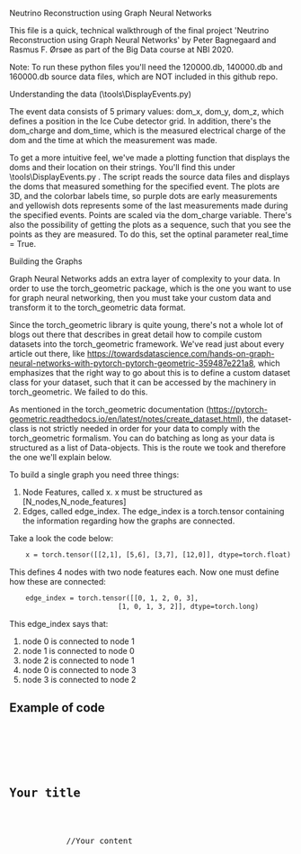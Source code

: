 
Neutrino Reconstruction using Graph Neural Networks


This file is a quick, technical walkthrough of the final project 'Neutrino Reconstruction using Graph Neural Networks' by Peter Bagnegaard and Rasmus F. Ørsøe as part of the Big Data course at NBI 2020. 

Note: To run these python files you'll need the 120000.db, 140000.db and 160000.db source data files, which are NOT included in this github repo.

Understanding the data (\tools\DisplayEvents.py)

The event data consists of 5 primary values: dom_x, dom_y, dom_z, which defines a position in the Ice Cube detector grid. In addition, there's the dom_charge and dom_time, which is the measured electrical charge of the dom and the time at which the measurement was made.

To get a more intuitive feel, we've made a plotting function that displays the doms and their location on their strings. You'll find this under \tools\DisplayEvents.py . The script reads the source data files and displays the doms that measured something for the specified event. The plots are 3D, and the colorbar labels time, so purple dots are early measurements and yellowish dots represents some of the last measurements made during the specified events. Points are scaled via the dom_charge variable. There's also the possibility of getting the plots as a sequence, such that you see the points as they are measured. To do this, set the optinal parameter real_time = True.

Building the Graphs

Graph Neural Networks adds an extra layer of complexity to your data. In order to use the torch_geometric package, which is the one you want to use for graph neural networking, then you must take your custom data and transform it to the torch_geometric data format. 

Since the torch_geometric library is quite young, there's not a whole lot of blogs out there that describes in great detail how to compile custom datasets into the torch_geometric framework.  We've read just about every article out there, like https://towardsdatascience.com/hands-on-graph-neural-networks-with-pytorch-pytorch-geometric-359487e221a8, which emphasizes that
the right way to go about this is to define a custom dataset class for your dataset, such that it can be accessed by the machinery in torch_geometric. We failed to do this. 

As mentioned in the torch_geometric documentation (https://pytorch-geometric.readthedocs.io/en/latest/notes/create_dataset.html), the dataset-class is not strictly needed in order for your data to comply with the torch_geometric formalism. You can do batching as long as your data is structured as a list of Data-objects. This is the route we took and therefore the one we'll explain below.

To build a single graph you need three things: 
1) Node Features, called x. x must be structured as [N_nodes,N_node_features]
2) Edges, called edge_index. The edge_index is a torch.tensor containing the information regarding how the graphs are connected.  

Take a look the code below:
```html
    x = torch.tensor([[2,1], [5,6], [3,7], [12,0]], dtype=torch.float)
``` 
This defines 4 nodes with two node features each. Now one must define how these are connected:
```html
    edge_index = torch.tensor([[0, 1, 2, 0, 3],
                           [1, 0, 1, 3, 2]], dtype=torch.long)
``` 
This edge_index says that: 
1) node 0 is connected to node 1
2) node 1 is connected to node 0
3) node 2 is connected to node 1
4) node 0 is connected to node 3
5) node 3 is connected to node 2


<h2>Example of code</h2>

<pre>
    <div class="container">
        <div class="block two first">
            <h2>Your title</h2>
            <div class="wrap">
            //Your content
            </div>
        </div>
    </div>
</pre>
```




